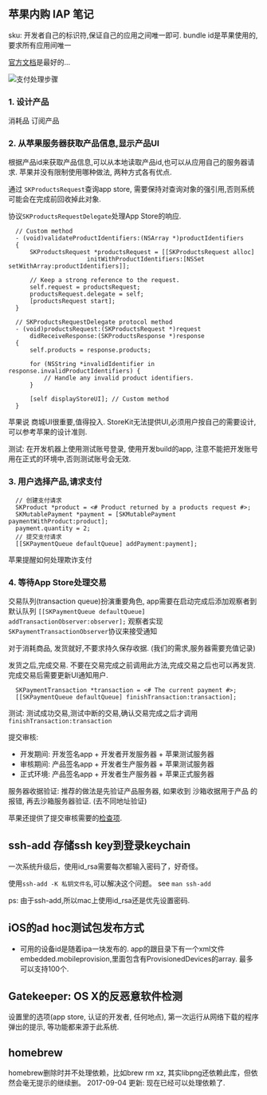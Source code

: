 ## 苹果内购 IAP 笔记

sku: 开发者自己的标识符,保证自己的应用之间唯一即可. bundle id是苹果使用的,要求所有应用间唯一

[官方文档](https://developer.apple.com/library/content/documentation/NetworkingInternet/Conceptual/StoreKitGuide/Chapters/Products.html)是最好的...

![支付处理步骤](https://developer.apple.com/library/content/documentation/NetworkingInternet/Conceptual/StoreKitGuide/Art/intro_2x.png)

### 1. 设计产品

  消耗品 订阅产品

### 2. 从苹果服务器获取产品信息,显示产品UI

  根据产品id来获取产品信息,可以从本地读取产品id,也可以从应用自己的服务器请求. 苹果并没有限制使用哪种做法, 两种方式各有优点.

  通过 `SKProductsRequest`查询app store, 需要保持对查询对象的强引用,否则系统可能会在完成前回收掉此对象.

  协议`SKProductsRequestDelegate`处理App Store的响应.

  ```
    // Custom method
    - (void)validateProductIdentifiers:(NSArray *)productIdentifiers
    {
        SKProductsRequest *productsRequest = [[SKProductsRequest alloc]
                        initWithProductIdentifiers:[NSSet setWithArray:productIdentifiers]];

        // Keep a strong reference to the request.
        self.request = productsRequest;
        productsRequest.delegate = self;
        [productsRequest start];
    }

    // SKProductsRequestDelegate protocol method
    - (void)productsRequest:(SKProductsRequest *)request
        didReceiveResponse:(SKProductsResponse *)response
    {
        self.products = response.products;

        for (NSString *invalidIdentifier in response.invalidProductIdentifiers) {
            // Handle any invalid product identifiers.
        }

        [self displayStoreUI]; // Custom method
    }
  ```
  苹果说 商城UI很重要,值得投入. StoreKit无法提供UI,必须用户按自己的需要设计, 可以参考苹果的设计准则.

  测试: 在开发机器上使用测试账号登录, 使用开发build的app, 注意不能把开发账号用在正式的环境中,否则测试账号会无效.

### 3. 用户选择产品,请求支付

  ```
    // 创建支付请求
    SKProduct *product = <# Product returned by a products request #>;
    SKMutablePayment *payment = [SKMutablePayment paymentWithProduct:product];
    payment.quantity = 2;
    // 提交支付请求
    [[SKPaymentQueue defaultQueue] addPayment:payment];
  ```
  苹果提醒如何处理欺诈支付

### 4. 等待App Store处理交易

  交易队列(transaction queue)扮演重要角色, app需要在启动完成后添加观察者到默认队列 `[[SKPaymentQueue defaultQueue] addTransactionObserver:observer];`
  观察者实现`SKPaymentTransactionObserver`协议来接受通知

  对于消耗商品, 发货就好,不要求持久保存收据. (我们的需求,服务器需要充值记录)

  发货之后,完成交易. 不要在交易完成之前调用此方法,完成交易之后也可以再发货. 完成交易后需要更新UI通知用户.
  ```
    SKPaymentTransaction *transaction = <# The current payment #>;
    [[SKPaymentQueue defaultQueue] finishTransaction:transaction];
  ```
  测试: 测试成功交易,测试中断的交易,确认交易完成之后才调用 `finishTransaction:transaction`

提交审核:

* 开发期间: 开发签名app + 开发者开发服务器 + 苹果测试服务器
* 审核期间: 产品签名app + 开发者生产服务器 + 苹果测试服务器
* 正式环境: 产品签名app + 开发者生产服务器 + 苹果正式服务器

服务器收据验证: 推荐的做法是先验证产品服务器, 如果收到 沙箱收据用于产品 的报错, 再去沙箱服务器验证. (去不同地址验证)

苹果还提供了提交审核需要的[检查项](https://developer.apple.com/library/content/documentation/NetworkingInternet/Conceptual/StoreKitGuide/Chapters/AppReview.html#//apple_ref/doc/uid/TP40008267-CH10-SW4).



## ssh-add 存储ssh key到登录keychain

一次系统升级后，使用id_rsa需要每次都输入密码了，好奇怪。

使用`ssh-add -K 私钥文件名`,可以解决这个问题。  see `man ssh-add`

ps: 由于ssh-add,所以mac上使用id_rsa还是优先设置密码.

## iOS的ad hoc测试包发布方式

* 可用的设备id是随着ipa一块发布的. app的跟目录下有一个xml文件embedded.mobileprovision,里面包含有ProvisionedDevices的array. 最多可以支持100个.

## Gatekeeper: OS X的反恶意软件检测

设置里的选项(app store, 认证的开发者, 任何地点), 第一次运行从网络下载的程序弹出的提示, 等功能都来源于此系统.

## homebrew

homebrew删除时并不处理依赖，比如brew rm xz, 其实libpng还依赖此库，但依然会毫无提示的继续删。
2017-09-04 更新: 现在已经可以处理依赖了.
